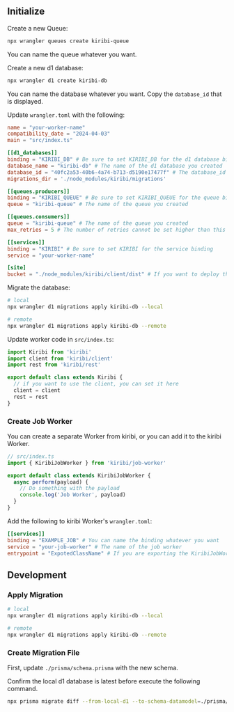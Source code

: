 ## Initialize

Create a new Queue:
```bash
npx wrangler queues create kiribi-queue
```
You can name the queue whatever you want.

Create a new d1 database:
```bash
npx wrangler d1 create kiribi-db
```
You can name the database whatever you want.
Copy the `database_id` that is displayed.

Update `wrangler.toml` with the following:

```toml
name = "your-worker-name"
compatibility_date = "2024-04-03"
main = "src/index.ts"

[[d1_databases]]
binding = "KIRIBI_DB" # Be sure to set KIRIBI_DB for the d1 database binding
database_name = "kiribi-db" # The name of the d1 database you created
database_id = "40fc2a53-40b6-4a74-b713-d5190e17477f" # The database_id of the d1 database you created
migrations_dir = './node_modules/kiribi/migrations'

[[queues.producers]]
binding = "KIRIBI_QUEUE" # Be sure to set KIRIBI_QUEUE for the queue binding
queue = "kiribi-queue" # The name of the queue you created

[[queues.consumers]]
queue = "kiribi-queue" # The name of the queue you created
max_retries = 5 # The number of retries cannot be set higher than this value. Please set it with some margin.

[[services]]
binding = "KIRIBI" # Be sure to set KIRIBI for the service binding
service = "your-worker-name"

[site]
bucket = "./node_modules/kiribi/client/dist" # If you want to deploy the client, please set it
```

Migrate the database:
```bash
# local
npx wrangler d1 migrations apply kiribi-db --local
```

```bash
# remote
npx wrangler d1 migrations apply kiribi-db --remote
```

Update worker code in `src/index.ts`:
```typescript
import Kiribi from 'kiribi'
import client from 'kiribi/client'
import rest from 'kiribi/rest'

export default class extends Kiribi {
  // if you want to use the client, you can set it here
  client = client
  rest = rest
}
```

### Create Job Worker

You can create a separate Worker from kiribi, or you can add it to the kiribi Worker.

```typescript
// src/index.ts
import { KiribiJobWorker } from 'kiribi/job-worker'

export default class extends KiribiJobWorker {
  async perform(payload) {
    // Do something with the payload
    console.log('Job Worker', payload)
  }
}
```

Add the following to kiribi Worker's `wrangler.toml`:
```toml
[[services]]
binding = "EXAMPLE_JOB" # You can name the binding whatever you want
service = "your-job-worker" # The name of the job worker
entrypoint = "ExpotedClassName" # If you are exporting the KiribiJobWorker class, specify the name (not required for default export)
```


## Development

### Apply Migration

```bash
# local
npx wrangler d1 migrations apply kiribi-db --local
```

```bash
# remote
npx wrangler d1 migrations apply kiribi-db --remote
```

### Create Migration File

First, update `./prisma/schema.prisma` with the new schema.

Confirm the local d1 database is latest before execute the following command.

```bash
npx prisma migrate diff --from-local-d1 --to-schema-datamodel=./prisma/schema.prisma --script -o ./migrations/__INPUT_NEW_MIGRATION_FILE_NAME__.sql
```
